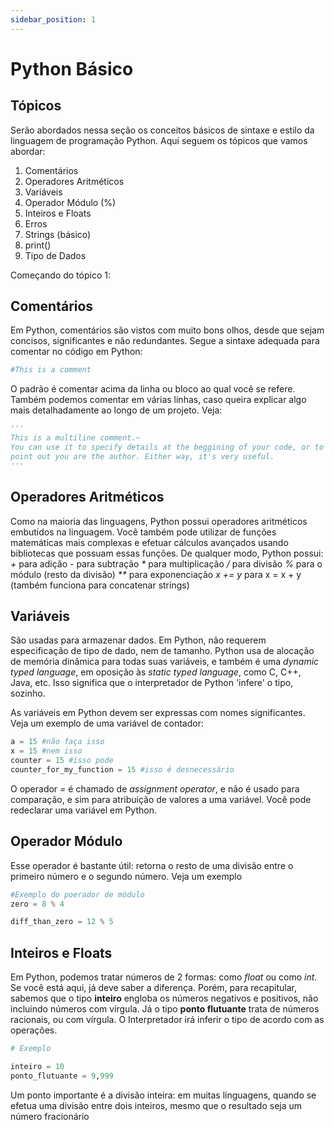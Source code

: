 ```yaml
---
sidebar_position: 1
---
```


# Python Básico


## Tópicos

Serão abordados nessa seção os conceitos básicos de sintaxe e estilo da linguagem de programação Python.
Aqui seguem os tópicos que vamos abordar:

1. Comentários
2. Operadores Aritméticos
3. Variáveis
4. Operador Módulo (%)
5. Inteiros e Floats
6. Erros
7. Strings (básico)
8. print()
9. Tipo de Dados 

Começando do tópico 1:

## Comentários

Em Python, comentários são vistos com muito bons olhos, desde que sejam concisos, significantes e não redundantes.
Segue a sintaxe adequada para comentar no código em Python:

```python
#This is a comment
```

O padrão é comentar acima da linha ou bloco ao qual você se refere. Também podemos comentar em várias linhas, caso
queira explicar algo mais detalhadamente ao longo de um projeto. Veja:

```python
'''
This is a multiline comment.~
You can use it to specify details at the beggining of your code, or to 
point out you are the author. Either way, it's very useful.
'''
```
## Operadores Aritméticos

Como na maioria das linguagens, Python possui operadores aritméticos embutidos na linguagem. Você também pode utilizar de
funções matemáticas mais complexas e efetuar cálculos avançados usando bibliotecas que possuam essas funções.
De qualquer modo, Python possui:
_+_ para adição
_-_ para subtração
_*_ para multiplicação
_/_  para divisão
_%_ para o módulo (resto da divisão)
_**_ para exponenciação
_x += y_ para x = x + y (também funciona para concatenar strings)

## Variáveis 

São usadas para armazenar dados. Em Python, não requerem especificação de tipo de dado, nem de tamanho. Python usa de alocação
de memória dinâmica para todas suas variáveis, e também é uma *dynamic typed language*, em oposição às *static typed language*, como C, 
C++, Java, etc. Isso significa que o interpretador de Python 'infere' o tipo, sozinho.

As variáveis em Python devem ser expressas com nomes significantes. Veja um exemplo de uma variável de contador:

```python
a = 15 #não faça isso
x = 15 #nem isso
counter = 15 #isso pode
counter_for_my_function = 15 #isso é desnecessário
```

O operador _=_ é chamado de *assignment operator*, e não é usado para comparação, e sim para atribuição de valores a uma variável.
Você pode redeclarar uma variável em Python.

## Operador Módulo

Esse operador é bastante útil: retorna o resto de uma divisão entre o primeiro número e o segundo número. Veja um exemplo

```python
#Exemplo do poerador de módulo
zero = 8 % 4

diff_than_zero = 12 % 5
```

## Inteiros e Floats

Em Python, podemos tratar números de 2 formas: como *float* ou como *int*. Se você está aqui, já deve saber a diferença. 
Porém, para recapitular, sabemos que o tipo **inteiro** engloba os números negativos e positivos, não incluindo números
com vírgula. Já o tipo **ponto flutuante** trata de números racionais, ou com vírgula. 
O Interpretador irá inferir o tipo de acordo com as operações.

```python
# Exemplo 

inteiro = 10
ponto_flutuante = 9,999

```

Um ponto importante é a divisão inteira: em muitas linguagens, quando se efetua uma divisão entre dois inteiros, mesmo que
o resultado seja um número fracionário